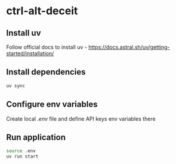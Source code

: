 # ctrl-alt-deceit

## Install uv 
Follow official docs to install uv - https://docs.astral.sh/uv/getting-started/installation/

## Install dependencies

```bash
uv sync
```

## Configure env variables
Create local *.env* file and define API keys env variables there

## Run application

```bash
source .env
uv run start
```